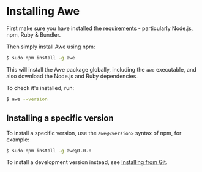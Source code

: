 # Installing Awe

First make sure you have installed the [requirements](start-requirements.md) - particularly Node.js, npm, Ruby & Bundler.

Then simply install Awe using npm:

```bash
$ sudo npm install -g awe
```

This will install the Awe package globally, including the `awe` executable, and also download the Node.js and Ruby dependencies.

To check it's installed, run:

```bash
$ awe --version
```

## Installing a specific version

To install a specific version, use the `awe@<version>` syntax of npm, for example:

```bash
$ sudo npm install -g awe@1.0.0
```

To install a development version instead, see [Installing from Git](contrib-installing-from-git.md).
